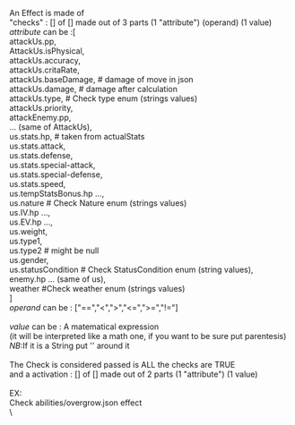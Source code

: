 An Effect is made of \
"checks" : [] of [] made out of 3 parts (1 "attribute") (operand) (1 value) \
*attribute* can be :[\
attackUs.pp,\
AttackUs.isPhysical,\
attackUs.accuracy,\
attackUs.critaRate,\
attackUs.baseDamage, # damage of move in json\
attackUs.damage, # damage after calculation\
attackUs.type, # Check type enum (strings values)\
attackUs.priority,\
attackEnemy.pp, \
... (same of AttackUs),\
us.stats.hp,     # taken from actualStats\
us.stats.attack,\
us.stats.defense,\
us.stats.special-attack,\
us.stats.special-defense,\
us.stats.speed,\
us.tempStatsBonus.hp ...,\
us.nature # Check Nature enum (strings values)\
us.IV.hp ...,\
us.EV.hp ...,\
us.weight,\
us.type1,\
us.type2 # might be null\
us.gender,\
us.statusCondition # Check StatusCondition enum (string values),\
enemy.hp ... (same of us),\
weather #Check weather enum (strings values)\
]\
*operand* can be : ["==","<",">","<=",">=","!="]\
\
*value* can be : A matematical expression\
(it will be interpreted like a math one, if you want to be sure put parentesis)\
*NB*:If it is a String put '' around it\
\
The Check is considered passed is ALL the checks are TRUE\
and a activation : [] of [] made out of 2 parts (1 "attribute") (1 value)\
\
EX:\
Check abilities/overgrow.json effect\
\

